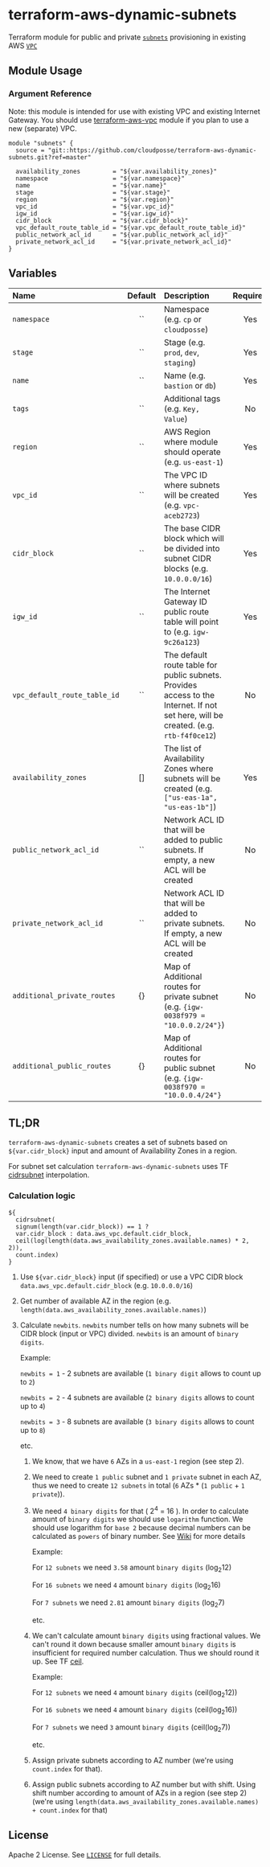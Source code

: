 # terraform-aws-dynamic-subnets

Terraform module for public and private [`subnets`](http://docs.aws.amazon.com/AmazonVPC/latest/UserGuide/VPC_Subnets.html) provisioning in existing AWS [`VPC`](https://aws.amazon.com/vpc)


## Module Usage

### Argument Reference

Note: this module is intended for use with existing VPC and existing Internet Gateway.
You should use [terraform-aws-vpc](https://github.com/cloudposse/terraform-aws-vpc) module if you plan to use a new (separate) VPC.

```hcl
module "subnets" {
  source = "git::https://github.com/cloudposse/terraform-aws-dynamic-subnets.git?ref=master"

  availability_zones         = "${var.availability_zones}"
  namespace                  = "${var.namespace}"
  name                       = "${var.name}"
  stage                      = "${var.stage}"
  region                     = "${var.region}"
  vpc_id                     = "${var.vpc_id}"
  igw_id                     = "${var.igw_id}"
  cidr_block                 = "${var.cidr_block}"
  vpc_default_route_table_id = "${var.vpc_default_route_table_id}"
  public_network_acl_id      = "${var.public_network_acl_id}"
  private_network_acl_id     = "${var.private_network_acl_id}"
}
```


## Variables

| Name                         | Default | Description                                                                                                                          | Required |
|:-----------------------------|:-------:|:-------------------------------------------------------------------------------------------------------------------------------------|:--------:|
| `namespace`                  |   ``    | Namespace (e.g. `cp` or `cloudposse`)                                                                                                |   Yes    |
| `stage`                      |   ``    | Stage (e.g. `prod`, `dev`, `staging`)                                                                                                |   Yes    |
| `name`                       |   ``    | Name  (e.g. `bastion` or `db`)                                                                                                       |   Yes    |
| `tags`                       |   ``    | Additional tags (e.g. `Key, Value`)                                                                                                  |    No    |
| `region`                     |   ``    | AWS Region where module should operate (e.g. `us-east-1`)                                                                            |   Yes    |
| `vpc_id`                     |   ``    | The VPC ID where subnets will be created (e.g. `vpc-aceb2723`)                                                                       |   Yes    |
| `cidr_block`                 |   ``    | The base CIDR block which will be divided into subnet CIDR blocks (e.g. `10.0.0.0/16`)                                               |   Yes    |
| `igw_id`                     |   ``    | The Internet Gateway ID public route table will point to (e.g. `igw-9c26a123`)                                                       |   Yes    |
| `vpc_default_route_table_id` |   ``    | The default route table for public subnets. Provides access to the Internet. If not set here, will be created. (e.g. `rtb-f4f0ce12`) |    No    |
| `availability_zones`         |   []    | The list of Availability Zones where subnets will be created (e.g. `["us-eas-1a", "us-eas-1b"]`)                                     |   Yes    |
| `public_network_acl_id`      |   ``    | Network ACL ID that will be added to public subnets.  If empty, a new ACL will be created                                            |    No    |
| `private_network_acl_id`     |   ``    | Network ACL ID that will be added to private subnets.  If empty, a new ACL will be created                                           |    No    |
| `additional_private_routes`  |   {}    | Map of Additional routes for private subnet (e.g. `{igw-0038f979 = "10.0.0.2/24"}`)                                                  |    No    |
| `additional_public_routes`   |   {}    | Map of Additional routes for public subnet (e.g. `{igw-0038f970 = "10.0.0.4/24"}`                                                    |    No    |

## TL;DR

`terraform-aws-dynamic-subnets` creates a set of subnets based on `${var.cidr_block}` input
and amount of Availability Zones in a region.

For subnet set calculation `terraform-aws-dynamic-subnets` uses TF
[cidrsubnet](https://www.terraform.io/docs/configuration/interpolation.html#cidrsubnet-iprange-newbits-netnum-)
interpolation.

### Calculation logic

```hcl
${
  cidrsubnet(
  signum(length(var.cidr_block)) == 1 ?
  var.cidr_block : data.aws_vpc.default.cidr_block,
  ceil(log(length(data.aws_availability_zones.available.names) * 2, 2)),
  count.index)
}
```


1. Use `${var.cidr_block}` input (if specified) or
   use a VPC CIDR block `data.aws_vpc.default.cidr_block` (e.g. `10.0.0.0/16`)
2. Get number of available AZ in the region (e.g. `length(data.aws_availability_zones.available.names)`)
3. Calculate `newbits`. `newbits` number tells on how many subnets will
   be CIDR block (input or VPC) divided. `newbits` is an amount of `binary digits`.

    Example:

    `newbits = 1` - 2 subnets are available (`1 binary digit` allows to count up to `2`)

    `newbits = 2` - 4 subnets are available (`2 binary digits` allows to count up to `4`)

    `newbits = 3` - 8 subnets are available (`3 binary digits` allows to count up to `8`)


    etc.


    1. We know, that we have `6` AZs in a `us-east-1` region (see step 2).
    2. We need to create `1 public` subnet and `1 private` subnet in each AZ,
       thus we need to create `12 subnets` in total (`6` AZs * (`1 public` + `1 private`)).
    3. We need `4 binary digits` for that ( 2<sup>4</sup> = 16 ).
       In order to calculate amount of `binary digits` we should use `logarithm`
       function. We should use logarithm for `base 2` because decimal numbers
       can be calculated as `powers` of binary number.
       See [Wiki](https://en.wikipedia.org/wiki/Binary_number#Decimal)
       for more details

       Example:

       For `12 subnets` we need `3.58` amount `binary digits` (log<sub>2</sub>12)

       For `16 subnets` we need `4` amount `binary digits` (log<sub>2</sub>16)

       For `7 subnets` we need `2.81` amount `binary digits` (log<sub>2</sub>7)

       etc.

    4. We can't calculate amount `binary digits` using fractional values.
       We can't round it down because smaller amount `binary digits` is
       insufficient for required number calculation.
       Thus we should round it up. See TF [ceil](https://www.terraform.io/docs/configuration/interpolation.html#ceil-float-).

       Example:

       For `12 subnets` we need `4` amount `binary digits` (ceil(log<sub>2</sub>12))

       For `16 subnets` we need `4` amount `binary digits` (ceil(log<sub>2</sub>16))

       For `7 subnets` we need `3` amount `binary digits` (ceil(log<sub>2</sub>7))

       etc.

    5. Assign private subnets according to AZ number (we're using `count.index` for that).
    6. Assign public subnets according to AZ number but with shift.
       Using shift number according to amount of AZs in a region (see step 2)
       (we're using `length(data.aws_availability_zones.available.names) + count.index` for that)


## License

Apache 2 License. See [`LICENSE`](LICENSE) for full details.
